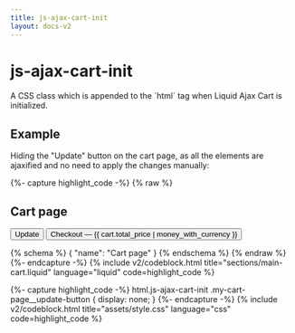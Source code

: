 ```yaml
---
title: js-ajax-cart-init
layout: docs-v2
---
```


# js-ajax-cart-init

<p class="lead" markdown="1">
A CSS class which is appended to the `html` tag when Liquid Ajax Cart is initialized.
</p>

## Example

Hiding the "Update" button on the cart page, as all the elements are ajaxified and no need to apply the changes manually:

{%- capture highlight_code -%}
{% raw %}
<div class="my-cart-page" data-ajax-cart-section>
  <h2>Cart page</h2>

  <div class="my-cart-page__items">
    <!-- Cart items -->
  </div>

  <form id="my-cart-page-form" action="{{ routes.cart_url }}" method="post">
    <button type="submit" name="update" class="my-cart-page__update-button">
      Update
    </button>
    <button type="submit" name="checkout">
      Checkout — {{ cart.total_price | money_with_currency }}
    </button> 
  </form>
</div>

{% schema %} { "name": "Cart page" } {% endschema %}
{% endraw %}
{%- endcapture -%}
{% include v2/codeblock.html title="sections/main-cart.liquid" language="liquid" code=highlight_code %}

{%- capture highlight_code -%}
html.js-ajax-cart-init .my-cart-page__update-button {
  display: none;
}
{%- endcapture -%}
{% include v2/codeblock.html title="assets/style.css" language="css" code=highlight_code %}




